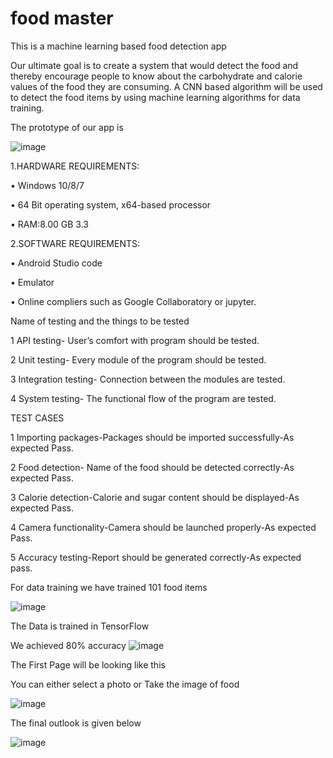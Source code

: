 # food master

This is a machine learning based food detection app

Our ultimate goal is to create a system that would detect the food and thereby encourage people to know about the carbohydrate and calorie values of the food they are consuming. A CNN based algorithm will be used to detect the food items by using machine learning algorithms for data training.

The prototype of our app is

![image](https://user-images.githubusercontent.com/110754843/210263392-def7ca8a-f7c3-4a9f-b34c-aee1c922bd11.png)


1.HARDWARE REQUIREMENTS: 

•	Windows 10/8/7 

•	64 Bit operating system, x64-based processor 

•	RAM:8.00 GB 3.3

2.SOFTWARE REQUIREMENTS: 
 
• Android Studio code

• Emulator

• Online compliers such as Google Collaboratory or jupyter.

Name of testing and the	things to be tested

1	API testing-	User’s comfort with program should be tested.

2	Unit testing- Every module of the program should be tested.

3	Integration testing- Connection between the modules are tested.

4	System testing- The functional flow of the program are tested.


TEST CASES

1	Importing packages-Packages should be imported successfully-As expected	Pass.

2	Food detection- Name of the food should be detected correctly-As expected	Pass.

3	Calorie detection-Calorie and sugar content should be displayed-As expected	Pass.

4	Camera functionality-Camera should be launched properly-As expected	Pass.

5	Accuracy testing-Report should be generated correctly-As expected	pass.



For data training we have trained 101 food items

![image](https://user-images.githubusercontent.com/110754843/210263244-bff02a1c-cd71-474a-92fd-4f5b1a31b51c.png)

The Data is trained in TensorFlow 

We achieved 80% accuracy
![image](https://user-images.githubusercontent.com/110754843/210263128-fac3d108-45d2-4f68-9176-d34c5ff0db8f.png)


The First Page will be looking like this

You can either select a photo or Take the image of food

![image](https://user-images.githubusercontent.com/110754843/210263157-eb9cfa0f-5150-43c4-91d4-921430b625b5.png)


The final outlook is given below

![image](https://user-images.githubusercontent.com/110754843/210263191-85b71d68-ae9e-494c-bd24-0ead1d5be75c.png)


